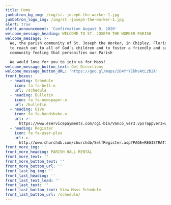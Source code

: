 ```yaml
---
title: Home
jumbotron_bg_img: /img/st.-joseph-the-worker-1.jpg
jumbotron_logo_img: /img/st.-joseph-the-worker-1.jpg
alert: true
alert_announcement: 'Confirmation August 9, 2020'
welcome_message_heading: WELCOME TO ST. JOSEPH THE WORKER PARISH
welcome_message: >-
  We, the parish community of St. Joseph the Worker, in Chipley, Florida, seek
  to reach out to all of God`s children and to foster a friendly and supportive
  community feeling that personifies our Parish

  We would love for you to join us for Mass!
welcome_message_button_text: Get Directions
welcome_message_button_URL: 'https://goo.gl/maps/iD4YrYEkhvAtLzb2A'
front_boxes:
  - heading: Schedule
    icon: fa fa-bell-o
    url: /schedule
  - heading: Bulletin
    icon: fa fa-newspaper-o
    url: /bulletin
  - heading: Give
    icon: fa fa-handshake-o
    url: >-
      https://www.eservicepayments.com/cgi-bin/Vanco_ver3.vps?appver3=wWsk24ZWJSTZKsGd1RMKlg0BDvsSG3VIWQCPJNNxD8upkiY7JlDavDsozUE7KG0nFx2NSo8LdUKGuGuF396vbWH3TIA8XXMyXqcNUI53UrWXHubq5Z7ap5JVmPErc4ZeYHCKCZhESjGNQmZ5B-6dx0tDU89pDxCaZy75yKfIq4U=&ver=3
  - heading: Register
    icon: fa fa-user-plus
    url: >-
      http://www.churchdb.com/churchdb/SelfRegister.asp?PAGE=REGISTRATION_PAGE&iOrgzKey=77&ddlSite=582
front_more_img: ''
front_more_heading: PARISH HALL RENTAL
front_more_text: ''
front_more_button_text: ''
front_more_button_url: ''
front_last_bg_img: ''
front_last_heading: ''
front_last_text_lead: ''
front_last_text: ''
front_last_button_text: View Mass Schedule
front_last_button_url: /schedule/
---
```


